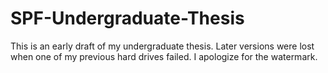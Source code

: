 # SPF-Undergraduate-Thesis

This is an early draft of my undergraduate thesis. Later versions were lost when one of my previous hard drives failed. I apologize for the watermark.
